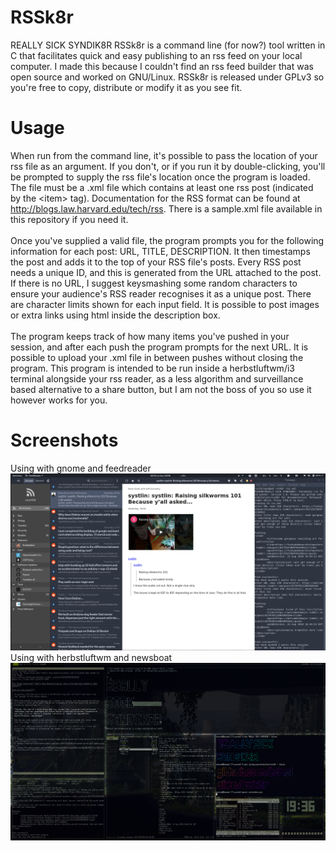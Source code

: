 # RSSk8r
REALLY SICK SYNDIK8R
RSSk8r is a command line (for now?) tool written in C that facilitates quick and easy publishing to an rss feed on your local computer. I made this because I couldn't find an rss feed builder that was open source and worked on GNU/Linux. RSSk8r is released under GPLv3 so you're free to copy, distribute or modify it as you see fit.

# Usage
When run from the command line, it's possible to pass the location of your rss file as an argument. If you don't, or if you run it by double-clicking, you'll be prompted to supply the rss file's location once the program is loaded. The file must be a .xml file which contains at least one rss post (indicated by the \<item\> tag). Documentation for the RSS format can be found at http://blogs.law.harvard.edu/tech/rss. There is a sample.xml file available in this repository if you need it.
<br><br>Once you've supplied a valid file, the program prompts you for the following information for each post: URL, TITLE, DESCRIPTION. It then timestamps the post and adds it to the top of your RSS file's posts. Every RSS post needs a unique ID, and this is generated from the URL attached to the post. If there is no URL, I suggest keysmashing some random characters to ensure your audience's RSS reader recognises it as a unique post. There are character limits shown for each input field. It is possible to post images or extra links using html inside the description box.
<br><br>The program keeps track of how many items you've pushed in your session, and after each push the program prompts for the next URL. It is possible to upload your .xml file in between pushes without closing the program. This program is intended to be run inside a herbstluftwm/i3 terminal alongside your rss reader, as a less algorithm and surveillance based alternative to a share button, but I am not the boss of you so use it however works for you.
# Screenshots
Using with gnome and feedreader
<img src="https://github.com/Echolalien/rssk8r/blob/master/Screenshot%20from%202020-08-23%2018-53-24.png">
Using with herbstluftwm and newsboat
<img src="https://github.com/Echolalien/rssk8r/blob/master/screenshot.png">
